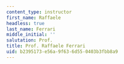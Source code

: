 ```yaml
---
content_type: instructor
first_name: Raffaele
headless: true
last_name: Ferrari
middle_initial: ''
salutation: Prof.
title: Prof. Raffaele Ferrari
uid: b2395173-e56a-9f63-6d55-0403b3fbb8a9
---
```

